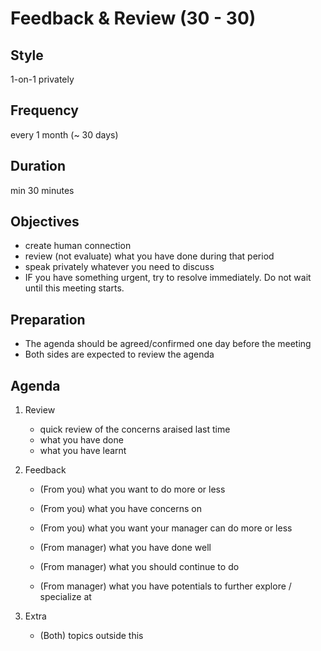 # Feedback & Review (30 - 30)

## Style
1-on-1 privately

## Frequency
every 1 month (~ 30 days)

## Duration
min 30 minutes

## Objectives
- create human connection
- review (not evaluate) what you have done during that period
- speak privately whatever you need to discuss
- IF you have something urgent, try to resolve immediately. Do not wait until this meeting starts.

## Preparation
- The agenda should be agreed/confirmed one day before the meeting
- Both sides are expected to review the agenda

## Agenda

1. Review
    - quick review of the concerns araised last time
    - what you have done 
    - what you have learnt

2. Feedback
    - (From you) what you want to do more or less
    - (From you) what you have concerns on
    - (From you) what you want your manager can do more or less

    - (From manager) what you have done well
    - (From manager) what you should continue to do
    - (From manager) what you have potentials to further explore / specialize at

3. Extra
    - (Both) topics outside this

